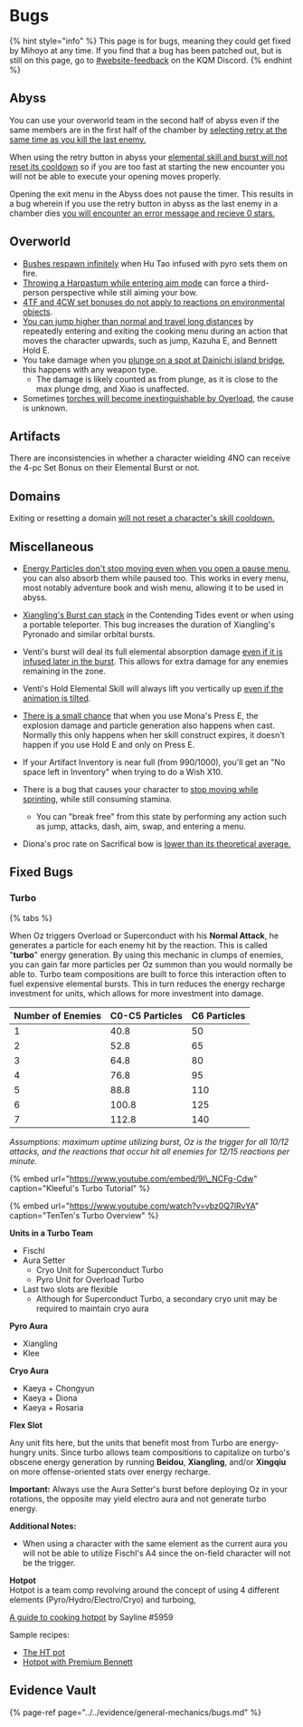 # Bugs

{% hint style="info" %}
This page is for bugs, meaning they could get fixed by Mihoyo at any time. If you find that a bug has been patched out, but is still on this page, go to [\#website-feedback](https://discord.gg/keqing) on the KQM Discord.
{% endhint %}

## Abyss

You can use your overworld team in the second half of abyss even if the same members are in the first half of the chamber by [selecting retry at the same time as you kill the last enemy.](../evidence/general-mechanics/bugs.md\#using-the-same-team-for-both-abyss-halves)

When using the retry button in abyss your [elemental skill and burst will not reset its cooldown](../evidence/general-mechanics/bugs.md\#elemental-skills-and-bursts-dont-reset-when-using-retry-in-abyss) so if you are too fast at starting the new encounter you will not be able to execute your opening moves properly.

Opening the exit menu in the Abyss does not pause the timer. This results in a bug wherein if you use the retry button in abyss as the last enemy in a chamber dies [you will encounter an error message and recieve 0 stars.](../evidence/general-mechanics/bugs.md\#retry-and-exit-menu-issues)

## Overworld

* [Bushes respawn infinitely](../evidence/general-mechanics/bugs.md\#infinite-bushes) when Hu Tao infused with pyro sets them on fire.
* [Throwing a Harpastum while entering aim mode](../evidence/general-mechanics/bugs.md\#aiming-harpastum) can force a third-person perspective while still aiming your bow.
* [4TF and 4CW set bonuses do not apply to reactions on environmental objects](../evidence/general-mechanics/overworld.md\#4-piece-set-bonuses-on-environment-reactions).
* [You can jump higher than normal and travel long distances](../evidence/general-mechanics/bugs.md\#cooking-pot-super-jump) by repeatedly entering and exiting the cooking menu during an action that moves the character upwards, such as jump, Kazuha E, and Bennett Hold E. 
* You take damage when you [plunge on a spot at Dainichi island bridge](../evidence/general-mechanics/bugs.md\#leg-break-bridge), this happens with any weapon type.
  * The damage is likely counted as from plunge, as it is close to the max plunge dmg, and Xiao is unaffected.
* Sometimes [torches will become inextinguishable by Overload](../evidence/general-mechanics/bugs.md#infinite-torch), the cause is unknown.

## Artifacts

There are inconsistencies in whether a character wielding 4NO can receive the 4-pc Set Bonus on their Elemental Burst or not.

## Domains

Exiting or resetting a domain [will not reset a character's skill cooldown.](../evidence/general-mechanics/bugs.md#domains)

## Miscellaneous

* [Energy Particles don't stop moving even when you open a pause menu](../evidence/general-mechanics/bugs.md\#particles-move-while-game-is-paused), you can also absorb them while paused too. This works in every menu, most notably adventure book and wish menu, allowing it to be used in abyss.

* [Xiangling's Burst can stack](../evidence/general-mechanics/bugs.md\#xianglings-burst-can-stack-in-contending-tides-event) in the Contending Tides event or when using a portable teleporter. This bug increases the duration of Xiangling's Pyronado and similar orbital bursts.

* Venti's burst will deal its full elemental absorption damage [even if it is infused later in the burst](../evidence/general-mechanics/bugs.md\#venti-q-late-absorption-bug). This allows for extra damage for any enemies remaining in the zone.

* Venti's Hold Elemental Skill will always lift you vertically up [even if the animation is tilted](../evidence/general-mechanics/bugs.md\#venti-e-hold-visual-error).

* [There is a small chance](../evidence/general-mechanics/bugs.md\#mona-elemental-skill-bug) that when you use Mona's Press E, the explosion damage and particle generation also happens when cast. Normally this only happens when her skill construct expires, it doesn't happen if you use Hold E and only on Press E.

* If your Artifact Inventory is near full (from 990/1000), you'll get an "No space left in Inventory" when trying to do a Wish X10.

* There is a bug that causes your character to [stop moving while sprinting](../evidence/general-mechanics/bugs.md\#sprinting-bug), while still consuming stamina.
  * You can "break free" from this state by performing any action such as jump, attacks, dash, aim, swap, and entering a menu.

* Diona's proc rate on Sacrifical bow is [lower than its theoretical average.](../evidence/characters/cryo/diona.md\#diona-sacrifial-proc-inconsistency)

## Fixed Bugs

### Turbo

{% tabs %}

When Oz triggers Overload or Superconduct with his **Normal Attack**, he generates a particle for each enemy hit by the reaction. This is called "**turbo**" energy generation. By using this mechanic in clumps of enemies, you can gain far more particles per Oz summon than you would normally be able to. Turbo team compositions are built to force this interaction often to fuel expensive elemental bursts. This in turn reduces the energy recharge investment for units, which allows for more investment into damage.

| Number of Enemies | C0-C5 Particles | C6 Particles |
| :--- | :--- | :--- |
| 1 | 40.8 | 50 |
| 2 | 52.8 | 65 |
| 3 | 64.8 | 80 |
| 4 | 76.8 | 95 |
| 5 | 88.8 | 110 |
| 6 | 100.8 | 125 |
| 7 | 112.8 | 140 |

_Assumptions: maximum uptime utilizing burst, Oz is the trigger for all 10/12 attacks, and the reactions that occur hit all enemies for 12/15 reactions per minute._

{% embed url="https://www.youtube.com/embed/9I\_NCFg-Cdw" caption="Kleeful\'s Turbo Tutorial" %}

{% embed url="https://www.youtube.com/watch?v=vbz0Q7lRvYA" caption="TenTen\'s Turbo Overview" %}

**Units in a Turbo Team**

* Fischl
* Aura Setter
  * Cryo Unit for Superconduct Turbo
  * Pyro Unit for Overload Turbo
* Last two slots are flexible
  * Although for Superconduct Turbo, a secondary cryo unit may be required to maintain cryo aura

**Pyro Aura**

* Xiangling
* Klee

**Cryo Aura**

* Kaeya + Chongyun
* Kaeya + Diona
* Kaeya + Rosaria

**Flex Slot**

Any unit fits here, but the units that benefit most from Turbo are energy-hungry units. Since turbo allows team compositions to capitalize on turbo's obscene energy generation by running **Beidou**, **Xiangling**, and/or **Xingqiu** on more offense-oriented stats over energy recharge.

**Important:** Always use the Aura Setter's burst before deploying Oz in your rotations, the opposite may yield electro aura and not generate turbo energy.

**Additional Notes:**

* When using a character with the same element as the current aura you will not be able to utilize Fischl's A4 since the on-field character will not be the trigger.

**Hotpot**  
Hotpot is a team comp revolving around the concept of using 4 different elements \(Pyro/Hydro/Electro/Cryo\) and turboing,

[A guide to cooking hotpot](https://docs.google.com/document/d/e/2PACX-1vSFPlp9i6rz4t5SyMrq2vBOOf1cGlWvFzcPZvdXS0VKkAji8pb1YrpMYgJKWsyOWmuNLNvYk9qdiHtC/pub) by Sayline \#5959

Sample recipes:

* [The HT pot](https://youtu.be/xQtULxQm6tQ)
* [Hotpot with Premium Bennett](https://youtu.be/SATlLhgvgiA)


## Evidence Vault

{% page-ref page="../../evidence/general-mechanics/bugs.md" %}

